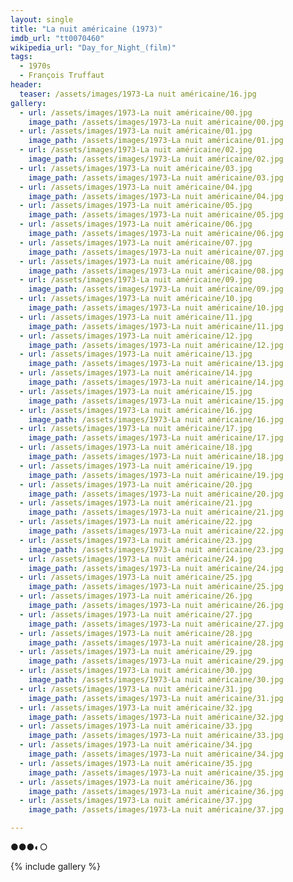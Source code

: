 ```yaml
---
layout: single
title: "La nuit américaine (1973)"
imdb_url: "tt0070460"
wikipedia_url: "Day_for_Night_(film)"
tags:
  - 1970s 
  - François Truffaut
header:
  teaser: /assets/images/1973-La nuit américaine/16.jpg
gallery:
  - url: /assets/images/1973-La nuit américaine/00.jpg
    image_path: /assets/images/1973-La nuit américaine/00.jpg  
  - url: /assets/images/1973-La nuit américaine/01.jpg
    image_path: /assets/images/1973-La nuit américaine/01.jpg
  - url: /assets/images/1973-La nuit américaine/02.jpg
    image_path: /assets/images/1973-La nuit américaine/02.jpg
  - url: /assets/images/1973-La nuit américaine/03.jpg
    image_path: /assets/images/1973-La nuit américaine/03.jpg
  - url: /assets/images/1973-La nuit américaine/04.jpg
    image_path: /assets/images/1973-La nuit américaine/04.jpg
  - url: /assets/images/1973-La nuit américaine/05.jpg
    image_path: /assets/images/1973-La nuit américaine/05.jpg
  - url: /assets/images/1973-La nuit américaine/06.jpg
    image_path: /assets/images/1973-La nuit américaine/06.jpg
  - url: /assets/images/1973-La nuit américaine/07.jpg
    image_path: /assets/images/1973-La nuit américaine/07.jpg
  - url: /assets/images/1973-La nuit américaine/08.jpg
    image_path: /assets/images/1973-La nuit américaine/08.jpg
  - url: /assets/images/1973-La nuit américaine/09.jpg
    image_path: /assets/images/1973-La nuit américaine/09.jpg
  - url: /assets/images/1973-La nuit américaine/10.jpg
    image_path: /assets/images/1973-La nuit américaine/10.jpg
  - url: /assets/images/1973-La nuit américaine/11.jpg
    image_path: /assets/images/1973-La nuit américaine/11.jpg
  - url: /assets/images/1973-La nuit américaine/12.jpg
    image_path: /assets/images/1973-La nuit américaine/12.jpg
  - url: /assets/images/1973-La nuit américaine/13.jpg
    image_path: /assets/images/1973-La nuit américaine/13.jpg
  - url: /assets/images/1973-La nuit américaine/14.jpg
    image_path: /assets/images/1973-La nuit américaine/14.jpg
  - url: /assets/images/1973-La nuit américaine/15.jpg
    image_path: /assets/images/1973-La nuit américaine/15.jpg
  - url: /assets/images/1973-La nuit américaine/16.jpg
    image_path: /assets/images/1973-La nuit américaine/16.jpg
  - url: /assets/images/1973-La nuit américaine/17.jpg
    image_path: /assets/images/1973-La nuit américaine/17.jpg
  - url: /assets/images/1973-La nuit américaine/18.jpg
    image_path: /assets/images/1973-La nuit américaine/18.jpg
  - url: /assets/images/1973-La nuit américaine/19.jpg
    image_path: /assets/images/1973-La nuit américaine/19.jpg
  - url: /assets/images/1973-La nuit américaine/20.jpg
    image_path: /assets/images/1973-La nuit américaine/20.jpg
  - url: /assets/images/1973-La nuit américaine/21.jpg
    image_path: /assets/images/1973-La nuit américaine/21.jpg
  - url: /assets/images/1973-La nuit américaine/22.jpg
    image_path: /assets/images/1973-La nuit américaine/22.jpg
  - url: /assets/images/1973-La nuit américaine/23.jpg
    image_path: /assets/images/1973-La nuit américaine/23.jpg
  - url: /assets/images/1973-La nuit américaine/24.jpg
    image_path: /assets/images/1973-La nuit américaine/24.jpg
  - url: /assets/images/1973-La nuit américaine/25.jpg
    image_path: /assets/images/1973-La nuit américaine/25.jpg
  - url: /assets/images/1973-La nuit américaine/26.jpg
    image_path: /assets/images/1973-La nuit américaine/26.jpg
  - url: /assets/images/1973-La nuit américaine/27.jpg
    image_path: /assets/images/1973-La nuit américaine/27.jpg
  - url: /assets/images/1973-La nuit américaine/28.jpg
    image_path: /assets/images/1973-La nuit américaine/28.jpg
  - url: /assets/images/1973-La nuit américaine/29.jpg
    image_path: /assets/images/1973-La nuit américaine/29.jpg
  - url: /assets/images/1973-La nuit américaine/30.jpg
    image_path: /assets/images/1973-La nuit américaine/30.jpg
  - url: /assets/images/1973-La nuit américaine/31.jpg
    image_path: /assets/images/1973-La nuit américaine/31.jpg
  - url: /assets/images/1973-La nuit américaine/32.jpg
    image_path: /assets/images/1973-La nuit américaine/32.jpg
  - url: /assets/images/1973-La nuit américaine/33.jpg
    image_path: /assets/images/1973-La nuit américaine/33.jpg
  - url: /assets/images/1973-La nuit américaine/34.jpg
    image_path: /assets/images/1973-La nuit américaine/34.jpg
  - url: /assets/images/1973-La nuit américaine/35.jpg
    image_path: /assets/images/1973-La nuit américaine/35.jpg
  - url: /assets/images/1973-La nuit américaine/36.jpg
    image_path: /assets/images/1973-La nuit américaine/36.jpg
  - url: /assets/images/1973-La nuit américaine/37.jpg
    image_path: /assets/images/1973-La nuit américaine/37.jpg

---
```

●●●◐○

{% include gallery %}
